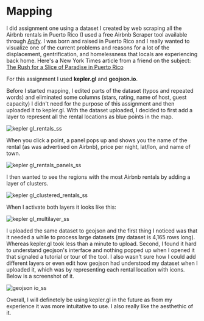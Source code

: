 # Mapping

I did assignment one using a dataset I created by web scraping all the Airbnb rentals in Puerto Rico (I used a free Airbnb Scraper tool available through [Apify](https://apify.com/dtrungtin/airbnb-scraper). I was born and raised in Puerto Rico and I really wanted to visualize one of the current problems and reasons for a lot of the displacement, gentrification, and homelessness that locals are experiencing back home. Here's a New York Times article from a friend on the subject: [The Rush for a Slice of Paradise in Puerto Rico](https://www.nytimes.com/2022/01/31/us/puerto-rico-gentrification.html)

For this assignment I used **kepler.gl** and **geojson.io**. 

Before I started mapping, I edited parts of the dataset (typos and repeated words) and eliminated some columns (stars, rating, name of host, guest capacity) I didn't need for the purpose of this assignment and then uploaded it to kepler.gl. With the dataset uploaded, I decided to first add a layer to represent all the rental locations as blue points in the map. 

![kepler gl_rentals_ss](https://github.com/valarbonies/is578-intro-to-DH/assets/109615094/90cb1d92-bd17-4b32-b0ca-d54aea7b0e3a)

When you click a point, a panel pops up and shows you the name of the rental (as was advertised on Airbnb), price per night, lat/lon, and name of town. 

![kepler gl_rentals_panels_ss](https://github.com/valarbonies/is578-intro-to-DH/assets/109615094/d22c4e14-a61d-47ea-8949-207c6aaac527)

I then wanted to see the regions with the most Airbnb rentals by adding a layer of clusters. 

![kepler gl_clustered_rentals_ss](https://github.com/valarbonies/is578-intro-to-DH/assets/109615094/190169e1-4935-4191-88e5-1e2a780df435)

When I activate both layers it looks like this:

![kepler gl_multilayer_ss](https://github.com/valarbonies/is578-intro-to-DH/assets/109615094/7579d4f2-e2c2-4dc1-b616-a4ba577d7b9a)

I uploaded the same dataset to geojson and the first thing I noticed was that it needed a while to process large datasets (my dataset is 4,165 rows long). Whereas kepler.gl took less than a minute to upload. Second, I found it hard to understand geojson's interface and nothing popped up when I opened it that signaled a tutorial or tour of the tool. I also wasn't sure how I could add different layers or even edit how geojson had understood my dataset when I uploaded it, which was by representing each rental location with icons. Below is a screenshot of it.

![geojson io_ss](https://github.com/valarbonies/is578-intro-to-DH/assets/109615094/09b8ec0e-0980-46f8-b93d-8916320df1e8)

Overall, I will definetely be using kepler.gl in the future as from my experience it was more intuitative to use. I also really like the aesthethic of it. 
